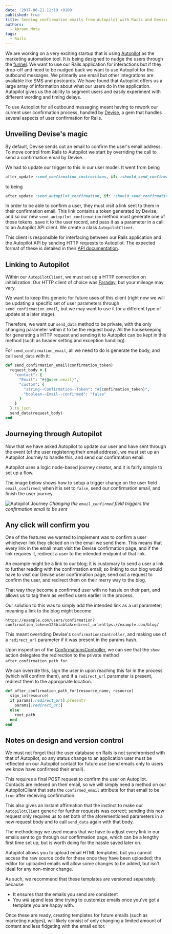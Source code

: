 ```yaml
---
date: '2017-06-21 11:19 +0100'
published: true
title: Sending confirmation emails from Autopilot with Rails and Devise
authors:
  - Abraao Mota
tags:
  - Rails
---
```

We are working on a very exciting startup that is using
[Autopilot](https://autopilothq.com/) as the marketing automation tool.  It is being designed to nudge the users through the [funnel](http://blog.autopilothq.com/marketing-funnel-explained/).  We want to use our Rails application for interactions but if they drop-off and need to be nudged back we want to use Autopilot for the outbound messages.  We primarily use email but other integrations are available like SMS and postcards.  We have found that Autopilot offers us a large array of information about what our users do in the application. Autopilot gives us the ability to segment users and easily experiment with different wording and timing delays.

To use Autopilot for all outbound messaging meant having to rework our current user confirmation process, handled by [Devise](https://github.com/plataformatec/devise), a gem that handles several aspects of user confirmation for Rails.

## Unveiling Devise's magic

By default, Devise sends out an email to confirm the user's email address.  To move control from Rails to Autopilot we start by overriding the call to send a confirmation email by Devise.

We had to update our trigger to this in our user model. It went from being

```ruby
after_update :send_confirmation_instructions, if: :should_send_confirmation
```

to being

```ruby
after_update :send_autopilot_confirmation, if: :should_send_confirmation
```

In order to be able to confirm a user, they must visit a link sent to them in their confirmation email. This link contains a token generated by Devise, and so our new `send_autopilot_confirmation` method must generate one of these tokens, save it to the user record, and pass it as a parameter in a call to an Autopilot API client. We create a class `AutopilotClient`.

This client is responsible for interfacing between our Rails application and the Autopilot API by sending HTTP requests to Autopilot. The expected format of these is detailed in their [API documentation](http://docs.autopilot.apiary.io/).

## Linking to Autopilot

Within our `AutopilotClient`, we must set up a HTTP connection on initialization. Our HTTP client of choice was [Faraday](https://github.com/lostisland/faraday), but your mileage may vary.

We want to keep this generic for future uses of this client (right now we will be updating a specific set of user parameters through `send_confirmation_email`, but we may want to use it for a different type of update at a later stage).

Therefore, we want our `send_data` method to be private, with the only changing parameter within it to be the request body. All the housekeeping for generating a HTTP request and sending it to Autopilot can be kept in this method (such as header setting and exception handling).

For `send_confirmation_email`, all we need to do is generate the body, and call `send_data` with it:

```ruby
def send_confirmation_email(confirmation_token)
  request_body = {
    "contact": {
      "Email": "#{@user.email}",
      "custom": {
        "string--Confirmation--Token": "#{confirmation_token}",
        "boolean--Email--confirmed": "false"
      }
    }
  }.to_json
  send_data(request_body)
end
```

## Journeying through Autopilot

Now that we have asked Autopilot to update our user and have sent through the event (of the user registering their email address), we must set up an Autopilot Journey to handle this, and send our confirmation email.

Autopilot uses a logic node-based journey creator, and it is fairly simple to set up a flow.

The image below shows how to setup a trigger change on the user field `email_confirmed`; when it is set to `false`, send our confirmation email, and finish the user journey.

![Autopilot Journey](https://s3-eu-west-1.amazonaws.com/unboxed-web-image-uploader/d4b7fb9dfb2741896425aa75b82d49b7.png)
*Changing the `email_confirmed` field triggers the confirmation email to be sent*

## Any click will confirm you

One of the features we wanted to implement was to confirm a user whichever link they clicked on in the email we send them. This means that every link in the email must visit the Devise confirmation page, and if the link requires it, redirect a user to the intended endpoint of that link.

An example might be a link to our blog; it is customary to send a user a link to further reading with the confirmation email; so linking to our blog would have to visit our Devise user confirmation page, send out a request to confirm the user, and redirect them on their merry way to the blog.

That way they become a confirmed user with no hassle on their part, and allows us to tag them as verified users earlier in the process.

Our solution to this was to simply add the intended link as a url parameter; meaning a link to the blog might become

```
https://example.com/users/confirmation?confirmation_token=123blabla&redirect_url=https://example.com/blog/
```




This meant overriding Devise's `ConfirmationsController`, and making use of a `redirect_url` parameter if it was present in the params hash.

Upon inspection of the [ConfirmationsController](https://github.com/plataformatec/devise/blob/master/app/controllers/devise/confirmations_controller.rb), we can see that the `show` action delegates the redirection to the private method `after_confirmation_path_for`.

We can override this, sign the user in upon reaching this far in the process (which will confirm them), and if a `redirect_url` parameter is present, redirect them to the appropriate location.

```ruby
def after_confirmation_path_for(resource_name, resource)
  sign_in(resource)
  if params[:redirect_url].present?
    params[:redirect_url]
  else
    root_path
  end
end
```

## Notes on design and version control

We must not forget that the user database on Rails is not synchronised with that of Autopilot, so any status change to an application user must be reflected on our Autopilot contact for future use (send emails only to users we know have confirmed their email).

This requires a final POST request to confirm the user on Autopilot. Contacts are indexed on their email, so we will simply need a method on our AutopilotClient that sets the `confirmed_email` attribute for that email to be `true` after receiving confirmation.

This also gives an instant affirmation that the instinct to make our `AutopilotClient` generic for further requests was correct; sending this new request only requires us to set both of the aforementioned parameters in a new request body and to call `send_data` again with that body.




The methodology we used means that we have to adjust every link in our emails sent to go through our confirmation page, which can be a lengthy first time set up, but is worth doing for the hassle saved later on.

Autopilot allows you to upload email HTML templates, but you cannot access the raw source code for these once they have been uploaded; the editor for uploaded emails will allow some changes to be added, but isn't ideal for any non-minor change.

As such, we recommend that these templates are versioned separately because

- It ensures that the emails you send are consistent
- You *will* spend less time trying to customize emails once you've got a template you are happy with.

Once these are ready, creating templates for future emails (such as marketing nudges), will likely consist of only changing a limited amount of content and less fidgeting with the email editor.

